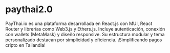 # paythai2.0
PayThai.io es una plataforma desarrollada en React.js con MUI, React Router y librerías como Web3.js y Ethers.js. Incluye autenticación, conexión con wallets (MetaMask) y diseño responsive. Su estructura modular y tema personalizado destacan por simplicidad y eficiencia. ¡Simplificando pagos cripto en Tailandia!
